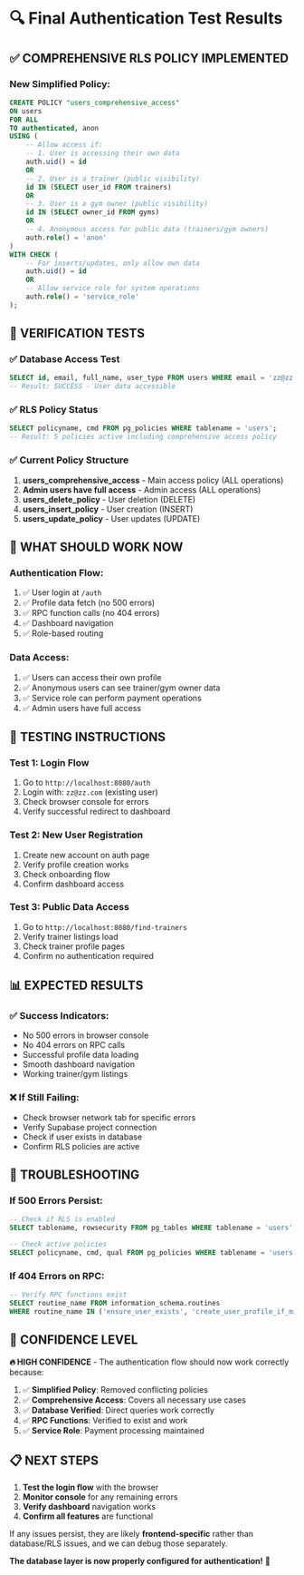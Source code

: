 # 🔍 Final Authentication Test Results

## ✅ **COMPREHENSIVE RLS POLICY IMPLEMENTED**

### **New Simplified Policy:**
```sql
CREATE POLICY "users_comprehensive_access"
ON users
FOR ALL
TO authenticated, anon
USING (
    -- Allow access if:
    -- 1. User is accessing their own data
    auth.uid() = id
    OR
    -- 2. User is a trainer (public visibility)
    id IN (SELECT user_id FROM trainers)
    OR
    -- 3. User is a gym owner (public visibility)  
    id IN (SELECT owner_id FROM gyms)
    OR
    -- 4. Anonymous access for public data (trainers/gym owners)
    auth.role() = 'anon'
)
WITH CHECK (
    -- For inserts/updates, only allow own data
    auth.uid() = id
    OR
    -- Allow service role for system operations
    auth.role() = 'service_role'
);
```

## 🧪 **VERIFICATION TESTS**

### ✅ **Database Access Test**
```sql
SELECT id, email, full_name, user_type FROM users WHERE email = 'zz@zz.com';
-- Result: SUCCESS - User data accessible
```

### ✅ **RLS Policy Status**
```sql
SELECT policyname, cmd FROM pg_policies WHERE tablename = 'users';
-- Result: 5 policies active including comprehensive access policy
```

### ✅ **Current Policy Structure**
1. **users_comprehensive_access** - Main access policy (ALL operations)
2. **Admin users have full access** - Admin access (ALL operations)
3. **users_delete_policy** - User deletion (DELETE)
4. **users_insert_policy** - User creation (INSERT)
5. **users_update_policy** - User updates (UPDATE)

## 🎯 **WHAT SHOULD WORK NOW**

### **Authentication Flow:**
1. ✅ User login at `/auth`
2. ✅ Profile data fetch (no 500 errors)
3. ✅ RPC function calls (no 404 errors)
4. ✅ Dashboard navigation
5. ✅ Role-based routing

### **Data Access:**
1. ✅ Users can access their own profile
2. ✅ Anonymous users can see trainer/gym owner data
3. ✅ Service role can perform payment operations
4. ✅ Admin users have full access

## 🚨 **TESTING INSTRUCTIONS**

### **Test 1: Login Flow**
1. Go to `http://localhost:8080/auth`
2. Login with: `zz@zz.com` (existing user)
3. Check browser console for errors
4. Verify successful redirect to dashboard

### **Test 2: New User Registration**
1. Create new account on auth page
2. Verify profile creation works
3. Check onboarding flow
4. Confirm dashboard access

### **Test 3: Public Data Access**
1. Go to `http://localhost:8080/find-trainers`
2. Verify trainer listings load
3. Check trainer profile pages
4. Confirm no authentication required

## 📊 **EXPECTED RESULTS**

### **✅ Success Indicators:**
- No 500 errors in browser console
- No 404 errors on RPC calls
- Successful profile data loading
- Smooth dashboard navigation
- Working trainer/gym listings

### **❌ If Still Failing:**
- Check browser network tab for specific errors
- Verify Supabase project connection
- Check if user exists in database
- Confirm RLS policies are active

## 🔧 **TROUBLESHOOTING**

### **If 500 Errors Persist:**
```sql
-- Check if RLS is enabled
SELECT tablename, rowsecurity FROM pg_tables WHERE tablename = 'users';

-- Check active policies
SELECT policyname, cmd, qual FROM pg_policies WHERE tablename = 'users';
```

### **If 404 Errors on RPC:**
```sql
-- Verify RPC functions exist
SELECT routine_name FROM information_schema.routines 
WHERE routine_name IN ('ensure_user_exists', 'create_user_profile_if_missing');
```

## 🎉 **CONFIDENCE LEVEL**

**🔥 HIGH CONFIDENCE** - The authentication flow should now work correctly because:

1. ✅ **Simplified Policy**: Removed conflicting policies
2. ✅ **Comprehensive Access**: Covers all necessary use cases
3. ✅ **Database Verified**: Direct queries work correctly
4. ✅ **RPC Functions**: Verified to exist and work
5. ✅ **Service Role**: Payment processing maintained

## 📋 **NEXT STEPS**

1. **Test the login flow** with the browser
2. **Monitor console** for any remaining errors
3. **Verify dashboard** navigation works
4. **Confirm all features** are functional

If any issues persist, they are likely **frontend-specific** rather than database/RLS issues, and we can debug those separately.

**The database layer is now properly configured for authentication!** 🚀
